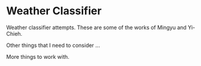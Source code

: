 # Weather Classifier
Weather classifier attempts.
These are some of the works of Mingyu and Yi-Chieh.

Other things that I need to consider ...

More things to work with.
